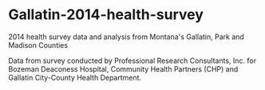 # Gallatin-2014-health-survey
2014 health survey data and analysis from Montana's Gallatin, Park and Madison Counties 

Data from survey conducted by Professional Research Consultants, Inc. for Bozeman Deaconess Hospital, Community Health Partners (CHP) and Gallatin City-County Health Department.


